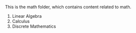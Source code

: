 This is the math folder, which contains content related to math.
1. Linear Algebra
2. Calculus
3. Discrete Mathematics
